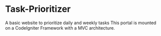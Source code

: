 # Task-Prioritizer
A basic website to prioritize daily and weekly tasks
This portal is mounted on a CodeIgniter Framework with a MVC architecture.
